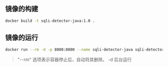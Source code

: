 ## 镜像的构建
```bash
docker build -t sqli-detector-java:1.0 .
```
## 镜像的运行
```bash
docker run --rm -d -p 8000:8000 --name sqli-detector-java sqli-detector-java:1.0 
```
>  "--rm" 选项表示容器停止后，自动将其删除。 -d 后台运行